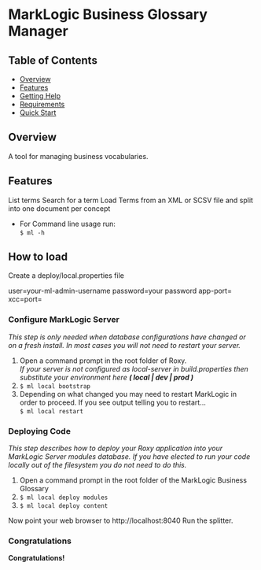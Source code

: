 # MarkLogic Business Glossary Manager

## Table of Contents
 - [Overview](#overview)
 - [Features](#features)
 - [Getting Help](#getting-help)
 - [Requirements](#requirement)
 - [Quick Start](#quick-start)

## Overview
A tool for managing business vocabularies.

## Features
List terms
Search for a term
Load Terms from an XML or SCSV file and split into one document per concept


* For Command line usage run:  
  `$ ml -h`


## How to load
Create a deploy/local.properties file

user=your-ml-admin-username
password=your password
app-port=
xcc=port=


### Configure MarkLogic Server
*This step is only needed when database configurations have changed or on a fresh install. In most cases you will not need to restart your server.*

1. Open a command prompt in the root folder of Roxy.  
  *If your server is not configured as local-server in build.properties then substitute your environment here __( local | dev | prod )__*
2. `$ ml local bootstrap`
3. Depending on what changed you may need to restart MarkLogic in order to proceed. If you see output telling you to restart...  
  `$ ml local restart`

### Deploying Code
*This step describes how to deploy your Roxy application into your MarkLogic Server modules database. If you have elected to run your code locally out of the filesystem you do not need to do this.*

1. Open a command prompt in the root folder of the MarkLogic Business Glossary
2. `$ ml local deploy modules`
3. `$ ml local deploy content`

Now point your web browser to http://localhost:8040
Run the splitter.

### Congratulations
**Congratulations!** 
